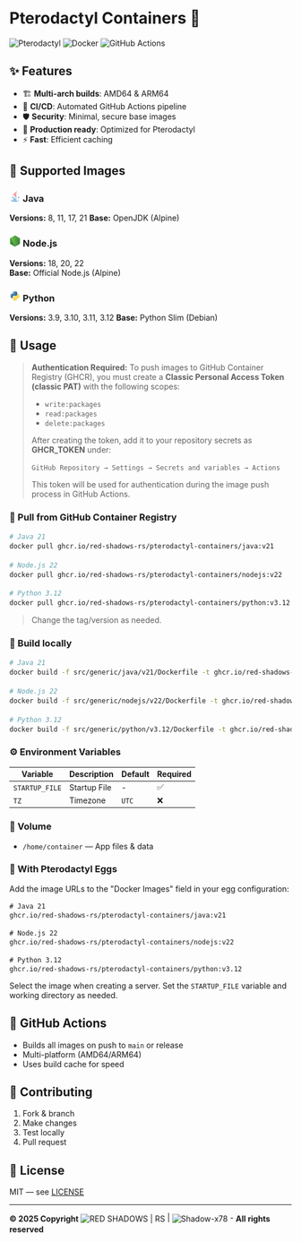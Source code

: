 <!-- © Copyright RED SHADOWS | RS - Shadow-x78 -->

# Pterodactyl Containers 🔨

![Pterodactyl](https://img.shields.io/badge/Pterodactyl-0e4688?style=for-the-badge&logo=pterodactyl&logoColor=white)
![Docker](https://img.shields.io/badge/docker-%230db7ed.svg?style=for-the-badge&logo=docker&logoColor=white)
![GitHub Actions](https://img.shields.io/badge/github%20actions-%232671E5.svg?style=for-the-badge&logo=githubactions&logoColor=white)

## ✨ Features

- 🏗️ **Multi-arch builds**: AMD64 & ARM64
- 🤖 **CI/CD**: Automated GitHub Actions pipeline
- 🛡️ **Security**: Minimal, secure base images
- 🚀 **Production ready**: Optimized for Pterodactyl
- ⚡ **Fast**: Efficient caching

## 🐳 Supported Images

### <img src="https://raw.githubusercontent.com/devicons/devicon/master/icons/java/java-original.svg" alt="Java" width="20" height="20"/> Java

**Versions:** 8, 11, 17, 21
**Base:** OpenJDK (Alpine)

### <img src="https://raw.githubusercontent.com/devicons/devicon/master/icons/nodejs/nodejs-original.svg" alt="Node.js" width="20" height="20"/> Node.js

**Versions:** 18, 20, 22  
**Base:** Official Node.js (Alpine)

### <img src="https://raw.githubusercontent.com/devicons/devicon/master/icons/python/python-original.svg" alt="Python" width="20" height="20"/> Python

**Versions:** 3.9, 3.10, 3.11, 3.12
**Base:** Python Slim (Debian)

## 🚀 Usage

> **Authentication Required:**
> To push images to GitHub Container Registry (GHCR), you must create a **Classic Personal Access Token (classic PAT)** with the following scopes:
>
> - `write:packages`
> - `read:packages`
> - `delete:packages`
>
> After creating the token, add it to your repository secrets as **GHCR_TOKEN** under:
>
> `GitHub Repository → Settings → Secrets and variables → Actions`
>
> This token will be used for authentication during the image push process in GitHub Actions.

### 🐳 Pull from GitHub Container Registry

```bash
# Java 21
docker pull ghcr.io/red-shadows-rs/pterodactyl-containers/java:v21

# Node.js 22
docker pull ghcr.io/red-shadows-rs/pterodactyl-containers/nodejs:v22

# Python 3.12
docker pull ghcr.io/red-shadows-rs/pterodactyl-containers/python:v3.12
```

> Change the tag/version as needed.

### 🔨 Build locally

```bash
# Java 21
docker build -f src/generic/java/v21/Dockerfile -t ghcr.io/red-shadows-rs/pterodactyl-containers/java:v21 src/generic/java/

# Node.js 22
docker build -f src/generic/nodejs/v22/Dockerfile -t ghcr.io/red-shadows-rs/pterodactyl-containers/nodejs:v22 src/generic/nodejs/

# Python 3.12
docker build -f src/generic/python/v3.12/Dockerfile -t ghcr.io/red-shadows-rs/pterodactyl-containers/python:v3.12 src/generic/python/
```

### ⚙️ Environment Variables

| Variable  | Description                | Default | Required |
|-----------|----------------------------|---------|----------|
| `STARTUP_FILE` | Startup File            | -       | ✅       |
| `TZ`      | Timezone                   | `UTC`   | ❌       |

### 📁 Volume

- `/home/container` — App files & data

### 🥚 With Pterodactyl Eggs

Add the image URLs to the "Docker Images" field in your egg configuration:

```
# Java 21
ghcr.io/red-shadows-rs/pterodactyl-containers/java:v21

# Node.js 22
ghcr.io/red-shadows-rs/pterodactyl-containers/nodejs:v22

# Python 3.12
ghcr.io/red-shadows-rs/pterodactyl-containers/python:v3.12
```

Select the image when creating a server. Set the `STARTUP_FILE` variable and working directory as needed.

## 🤖 GitHub Actions

- Builds all images on push to `main` or release
- Multi-platform (AMD64/ARM64)
- Uses build cache for speed

## 🤝 Contributing

1. Fork & branch
2. Make changes
3. Test locally
4. Pull request

## 📜 License

MIT — see [LICENSE](LICENSE)

---

<span style="font-weight:bold;vertical-align:middle;">&#169; 2025 Copyright</span>
<img src="https://img.shields.io/badge/RED%20SHADOWS%20%7C%20RS-DC143C?style=flat&logo=github&logoColor=white&labelColor=2F2F2F" alt="RED SHADOWS | RS" style="vertical-align:middle;"/> &#124; <img src="https://img.shields.io/badge/Shadow--x78-000000?style=flat&logo=github&logoColor=white&labelColor=2F2F2F" alt="Shadow-x78" style="vertical-align:middle;"/> - <span style="font-weight:bold;vertical-align:middle;">All rights reserved</span>
